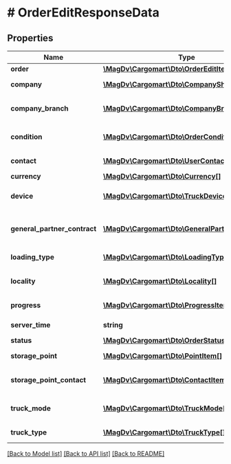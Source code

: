 # # OrderEditResponseData

## Properties

Name | Type | Description | Notes
------------ | ------------- | ------------- | -------------
**order** | [**\MagDv\Cargomart\Dto\OrderEditItem**](OrderEditItem.md) |  |
**company** | [**\MagDv\Cargomart\Dto\CompanyShort[]**](CompanyShort.md) | Список клиентов | [optional]
**company_branch** | [**\MagDv\Cargomart\Dto\CompanyBranch[]**](CompanyBranch.md) | Список дочерних компаний | [optional]
**condition** | [**\MagDv\Cargomart\Dto\OrderCondition[]**](OrderCondition.md) | Список условий заказа | [optional]
**contact** | [**\MagDv\Cargomart\Dto\UserContactShort[]**](UserContactShort.md) | Список контактов | [optional]
**currency** | [**\MagDv\Cargomart\Dto\Currency[]**](Currency.md) |  | [optional]
**device** | [**\MagDv\Cargomart\Dto\TruckDevice[]**](TruckDevice.md) | Список доп оборудования заказа | [optional]
**general_partner_contract** | [**\MagDv\Cargomart\Dto\GeneralPartnerContract[]**](GeneralPartnerContract.md) | Список условий договора с ГП | [optional]
**loading_type** | [**\MagDv\Cargomart\Dto\LoadingType[]**](LoadingType.md) | Список типов погрузки | [optional]
**locality** | [**\MagDv\Cargomart\Dto\Locality[]**](Locality.md) | Список локаций заказа | [optional]
**progress** | [**\MagDv\Cargomart\Dto\ProgressItem[]**](ProgressItem.md) | Элемент прогресса | [optional]
**server_time** | **string** | Время сервера | [optional]
**status** | [**\MagDv\Cargomart\Dto\OrderStatus[]**](OrderStatus.md) |  | [optional]
**storage_point** | [**\MagDv\Cargomart\Dto\PointItem[]**](PointItem.md) | Список складов | [optional]
**storage_point_contact** | [**\MagDv\Cargomart\Dto\ContactItem[]**](ContactItem.md) | Список контактов складов | [optional]
**truck_mode** | [**\MagDv\Cargomart\Dto\TruckMode[]**](TruckMode.md) | Список типов транспортных средств | [optional]
**truck_type** | [**\MagDv\Cargomart\Dto\TruckType[]**](TruckType.md) | Список типов кузовов | [optional]

[[Back to Model list]](../../README.md#models) [[Back to API list]](../../README.md#endpoints) [[Back to README]](../../README.md)
